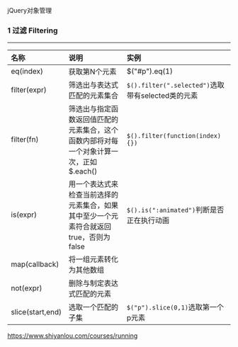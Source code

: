jQuery对象管理
### 1 过滤 Filtering
---
|名称|说明|实例|
|:---|:---|:---|
|eq(index)|获取第N个元素|$("#p").eq(1)|
|filter(expr)|筛选出与表达式匹配的元素集合|`$().filter(".selected")`选取带有selected类的元素|
|filter(fn)|筛选出与指定函数返回值匹配的元素集合，这个函数内部将对每一个对象计算一次，正如$.each()|`$().filter(function(index){})`|
|is(expr)|用一个表达式来检查当前选择的元素集合，如果其中至少一个元素符合就返回true，否则为false|`$().is(":animated")`判断是否正在执行动画|
|map(callback)|将一组元素转化为其他数组|
|not(expr)|删除与制定表达式匹配的元素|
|slice(start,end)|选取一个匹配的子集|`$("p").slice(0,1)`选取第一个p元素|

https://www.shiyanlou.com/courses/running